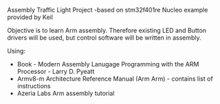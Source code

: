 Assembly Traffic Light Project
-based on stm32f401re Nucleo example provided by Keil

Objective is to learn Arm assembly. Therefore existing LED and Button drivers will be used, but control software will be written in assembly.

Using:
* Book - Modern Assembly Lanugage Programming with the ARM Processor - Larry D. Pyeatt
* Armv8-m Architecture Reference Manual (Arm Arm) - contains list of instructions
* Azeria Labs Arm assembly tutorial
